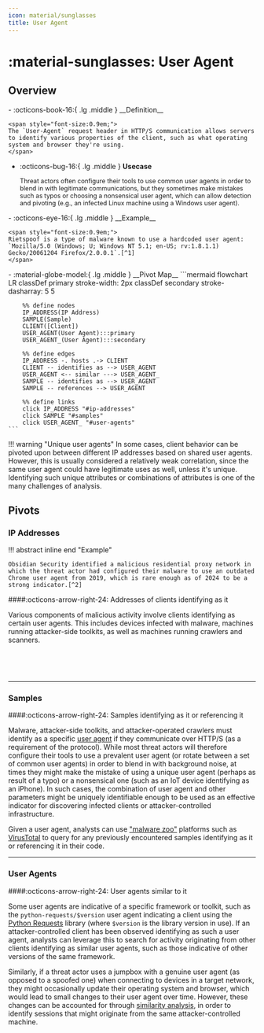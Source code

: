 ```yaml
---
icon: material/sunglasses
title: User Agent
---
```


# :material-sunglasses: User Agent

## Overview

<div class="grid cards" markdown>
-   :octicons-book-16:{ .lg .middle } __Definition__

	<span style="font-size:0.9em;">
	The `User-Agent` request header in HTTP/S communication allows servers to identify various properties of the client, such as what operating system and browser they're using.
	</span>

-   :octicons-bug-16:{ .lg .middle } __Usecase__

	<span style="font-size:0.9em;">
    Threat actors often configure their tools to use common user agents in order to blend in with legitimate communications, but they sometimes make mistakes such as typos or choosing a nonsensical user agent, which can allow detection and pivoting (e.g., an infected Linux machine using a Windows user agent).
	</span>
</div>

<div class="grid cards" markdown>
-   :octicons-eye-16:{ .lg .middle } __Example__

	<span style="font-size:0.9em;">
    Rietspoof is a type of malware known to use a hardcoded user agent: `Mozilla/5.0 (Windows; U; Windows NT 5.1; en-US; rv:1.8.1.1) Gecko/20061204 Firefox/2.0.0.1`.[^1]
	</span>
</div>

<div class="grid cards" markdown>
-   :material-globe-model:{ .lg .middle } __Pivot Map__
	```mermaid
	flowchart LR
		classDef primary stroke-width: 2px
		classDef secondary stroke-dasharray: 5 5
		
		%% define nodes
		IP_ADDRESS(IP Address)
		SAMPLE(Sample)
		CLIENT([Client])
		USER_AGENT(User Agent):::primary
		USER_AGENT_(User Agent):::secondary
		
		%% define edges
		IP_ADDRESS -. hosts .-> CLIENT
		CLIENT -- identifies as --> USER_AGENT
		USER_AGENT <-- similar ---> USER_AGENT_
		SAMPLE -- identifies as --> USER_AGENT
		SAMPLE -- references --> USER_AGENT
		
		%% define links
		click IP_ADDRESS "#ip-addresses"
		click SAMPLE "#samples"
		click USER_AGENT_ "#user-agents"
	```
</div>

!!! warning "Unique user agents"
	In some cases, client behavior can be pivoted upon between different IP addresses based on shared user agents. However, this is usually considered a relatively weak correlation, since the same user agent could have legitimate uses as well, unless it's unique. Identifying such unique attributes or combinations of attributes is one of the many challenges of analysis.

## Pivots

### IP Addresses

!!! abstract inline end "Example"

	Obsidian Security identified a malicious residential proxy network in which the threat actor had configured their malware to use an outdated Chrome user agent from 2019, which is rare enough as of 2024 to be a strong indicator.[^2]

####:octicons-arrow-right-24: Addresses of clients identifying as it

Various components of malicious activity involve clients identifying as certain user agents. This includes devices infected with malware, machines running attacker-side toolkits, as well as machines running crawlers and scanners.

&nbsp;

&nbsp;

---

### Samples

####:octicons-arrow-right-24: Samples identifying as it or referencing it

Malware, attacker-side toolkits, and attacker-operated crawlers must identify as a specific [user agent](/artifacts/user-agent) if they communicate over HTTP/S (as a requirement of the protocol). While most threat actors will therefore configure their tools to use a prevalent user agent (or rotate between a set of common user agents) in order to blend in with background noise, at times they might make the mistake of using a unique user agent (perhaps as result of a typo) or a nonsensical one (such as an IoT device identifying as an iPhone). In such cases, the combination of user agent and other parameters might be uniquely identifiable enough to be used as an effective indicator for discovering infected clients or attacker-controlled infrastructure.

Given a user agent, analysts can use ["malware zoo"](/tools/#malware-zoos) platforms such as [VirusTotal](https://virustotal.com) to query for any previously encountered samples identifying as it or referencing it in their code.

---

### User Agents

####:octicons-arrow-right-24: User agents similar to it

Some user agents are indicative of a specific framework or toolkit, such as the `python-requests/$version` user agent indicating a client using the [Python Requests](https://pypi.org/project/requests/) library (where `$version` is the library version in use). If an attacker-controlled client has been observed identifying as such a user agent, analysts can leverage this to search for activity originating from other clients identifying as similar user agents, such as those indicative of other versions of the same framework.

Similarly, if a threat actor uses a jumpbox with a genuine user agent (as opposed to a spoofed one) when connecting to devices in a target network, they might occasionally update their operating system and browser, which would lead to small changes to their user agent over time. However, these changes can be accounted for through [similarity analysis](https://www.splunk.com/en_us/blog/tips-and-tricks/text-vectorisation-clustering-and-similarity-analysis-with-splunk-exploring-user-agent-strings-at-scale.html), in order to identify sessions that might originate from the same attacker-controlled machine.

[^1]: [Spoofing in the reeds with Rietspoof](https://decoded.avast.io/threatintel/spoofing-in-the-reeds-with-rietspoof/)
[^2]: [Emerging Identity Threats: The Muddy Waters of Residential Proxies](https://www.obsidiansecurity.com/blog/emerging-identity-threats-the-muddy-waters-of-residential-proxies/)